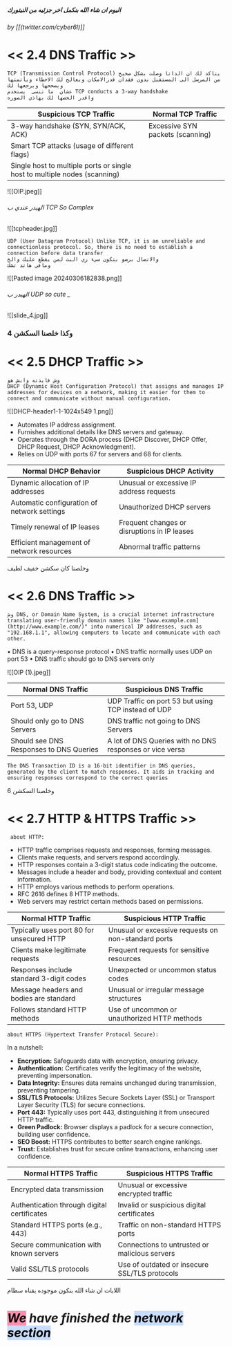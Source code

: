 
##### اليوم ان شاء الله بنكمل اخر جزئيه من النيتورك
###### by [[(twitter.com/cyber6l)]]

# << 2.4 DNS Traffic >>

	TCP (Transmission Control Protocol) يتاكد لك ان الداتا وصلت بشكل صحيح من المرسل الى المستقبل بدون فقدان قدرالامكان ويعالج لك الاخطاء ويأتمتها ويصححها ويرجعها لك 
	عشان  ما تنسى  يستخدم TCP conducts a 3-way handshake 
	واقدر الخصها لك بهاذي الصوره
	
| Suspicious TCP Traffic                                                    | Normal TCP Traffic               |
| ------------------------------------------------------------------------- | -------------------------------- |
| 3-way handshake (SYN, SYN/ACK, ACK)                                       | Excessive SYN packets (scanning) |
| Smart TCP attacks (usage of different flags)                              |                                  |
| Single host to multiple ports or single host to multiple nodes (scanning) |                                  |

![[OIP.jpeg]]

###### الهيدر عندي ب TCP So Complex

![[tcpheader.jpg]]


	UDP (User Datagram Protocol) Unlike TCP, it is an unreliable and connectionless protocol. So, there is no need to establish a connection before data transfer
	والاتصال برضو بتكون سيء زي البث لمن يقطع عليك والخ 
	ومافي هاند تشك

![[Pasted image 20240306182838.png]]

###### الهيدر ب UDP so cute *_*

![[slide_4.jpg]]

### وكذا خلصنا السكشن 4

# << 2.5 DHCP Traffic >>

	وش فايدته وايش هو 
	DHCP (Dynamic Host Configuration Protocol) that assigns and manages IP addresses for devices on a network, making it easier for them to connect and communicate without manual configuration.

![[DHCP-header1-1-1024x549 1.png]]


- Automates IP address assignment.
- Furnishes additional details like DNS servers and gateway.
- Operates through the DORA process (DHCP Discover, DHCP Offer, DHCP Request, DHCP Acknowledgment).
- Relies on UDP with ports 67 for servers and 68 for clients.

| Normal DHCP Behavior                        | Suspicious DHCP Activity                     |
| ------------------------------------------- | -------------------------------------------- |
| Dynamic allocation of IP addresses          | Unusual or excessive IP address requests     |
| Automatic configuration of network settings | Unauthorized DHCP servers                    |
| Timely renewal of IP leases                 | Frequent changes or disruptions in IP leases |
| Efficient management of network resources   | Abnormal traffic patterns                    |

وخلصنا كان سكشن خفيف لطيف 

# << 2.6 DNS Traffic >>

	وش DNS, or Domain Name System, is a crucial internet infrastructure translating user-friendly domain names like "[www.example.com] (http://www.example.com/)" into numerical IP addresses, such as "192.168.1.1", allowing computers to locate and communicate with each other. 
• DNS is a query-response protocol
• DNS traffic normally uses UDP on port 53
• DNS traffic should go to DNS servers only

![[OIP (1).jpeg]]

|Normal DNS Traffic|Suspicious DNS Traffic|
|---|---|
|Port 53, UDP|UDP Traffic on port 53 but using TCP instead of UDP|
|Should only go to DNS Servers|DNS traffic not going to DNS Servers|
|Should see DNS Responses to DNS Queries|A lot of DNS Queries with no DNS responses or vice versa|

	The DNS Transaction ID is a 16-bit identifier in DNS queries, generated by the client to match responses. It aids in tracking and ensuring responses correspond to the correct queries

وخلصنا السكشن 6

# << 2.7 HTTP & HTTPS Traffic >>

	 about HTTP:
- HTTP traffic comprises requests and responses, forming messages.
- Clients make requests, and servers respond accordingly.
- HTTP responses contain a 3-digit status code indicating the outcome.
- Messages include a header and body, providing contextual and content information.
- HTTP employs various methods to perform operations.
- RFC 2616 defines 8 HTTP methods.
- Web servers may restrict certain methods based on permissions.

|Normal HTTP Traffic|Suspicious HTTP Traffic|
|---|---|
|Typically uses port 80 for unsecured HTTP|Unusual or excessive requests on non-standard ports|
|Clients make legitimate requests|Frequent requests for sensitive resources|
|Responses include standard 3-digit codes|Unexpected or uncommon status codes|
|Message headers and bodies are standard|Unusual or irregular message structures|
|Follows standard HTTP methods|Use of uncommon or unauthorized HTTP methods|

	about HTTPS (Hypertext Transfer Protocol Secure):
In a nutshell:
-  **Encryption:** Safeguards data with encryption, ensuring privacy.
-  **Authentication:** Certificates verify the legitimacy of the website, preventing impersonation.
-  **Data Integrity:** Ensures data remains unchanged during transmission, preventing tampering.
-  **SSL/TLS Protocols:** Utilizes Secure Sockets Layer (SSL) or Transport Layer Security (TLS) for secure connections.
-  **Port 443:** Typically uses port 443, distinguishing it from unsecured HTTP traffic.
-  **Green Padlock:** Browser displays a padlock for a secure connection, building user confidence.
- **SEO Boost:** HTTPS contributes to better search engine rankings.
- **Trust:** Establishes trust for secure online transactions, enhancing user confidence.

| Normal HTTPS Traffic                        | Suspicious HTTPS Traffic                      |
| ------------------------------------------- | --------------------------------------------- |
| Encrypted data transmission                 | Unusual or excessive encrypted traffic        |
| Authentication through digital certificates | Invalid or suspicious digital certificates    |
| Standard HTTPS ports (e.g., 443)            | Traffic on non-standard HTTPS ports           |
| Secure communication with known servers     | Connections to untrusted or malicious servers |
| Valid SSL/TLS protocols                     | Use of outdated or insecure SSL/TLS protocols |

اللابات ان شاء الله بتكون موجوده بقناه سطام

# *<mark style="background: #FF5582A6;">We</mark> have finished the <mark style="background: #ADCCFFA6;">network section</mark>*




